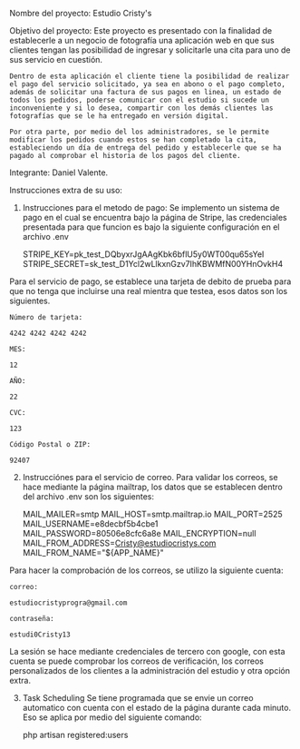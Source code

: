 Nombre del proyecto:
    Estudio Cristy's

Objetivo del proyecto:
    Este proyecto es presentado con la finalidad de establecerle a un negocio de fotografía una aplicación web en que sus clientes tengan las posibilidad de ingresar y solicitarle una cita para uno de sus servicio en cuestión.

    Dentro de esta aplicación el cliente tiene la posibilidad de realizar el pago del servicio solicitado, ya sea en abono o el pago completo, además de solicitar una factura de sus pagos en linea, un estado de todos los pedidos, poderse comunicar con el estudio si sucede un inconveniente y si lo desea, compartir con los demás clientes las fotografías que se le ha entregado en versión digital.

    Por otra parte, por medio del los administradores, se le permite modificar los pedidos cuando estos se han completado la cita, estableciendo un día de entrega del pedido y establecerle que se ha pagado al comprobar el historia de los pagos del cliente.

Integrante:
    Daniel Valente.

Instrucciones extra de su uso:
1) Instrucciones para el metodo de pago:
    Se implemento un sistema de pago en el cual se encuentra bajo la página de Stripe, las credenciales presentada para que funcion es bajo la siguiente configuración en el archivo .env

    
    STRIPE_KEY=pk_test_DQbyxrJgAAgKbk6bflU5y0WT00qu65sYeI
    STRIPE_SECRET=sk_test_D1Ycl2wLlkxnGzv7IhKBWMfN00YHnOvkH4

Para el servicio de pago, se establece una tarjeta de debito de prueba para que no tenga que incluirse una real mientra que testea, esos datos son los siguientes.
    
    Número de tarjeta:

    4242 4242 4242 4242

    MES:

    12

    AÑO:

    22

    CVC:

    123

    Código Postal o ZIP:

    92407

2) Instrucciónes para el servicio de correo.
    Para validar los correos, se hace mediante la página mailtrap, los datos que se establecen dentro del archivo .env son los siguientes:
    
    MAIL_MAILER=smtp
    MAIL_HOST=smtp.mailtrap.io
    MAIL_PORT=2525
    MAIL_USERNAME=e8decbf5b4cbe1
    MAIL_PASSWORD=80506e8cfc6a8e
    MAIL_ENCRYPTION=null
    MAIL_FROM_ADDRESS=Cristy@estudiocristys.com
    MAIL_FROM_NAME="${APP_NAME}"

Para hacer la comprobación de los correos, se utilizo la siguiente cuenta:

    correo:
    
    estudiocristyprogra@gmail.com

    contraseña:

    estudi0Cristy13

La sesión se hace mediante credenciales de tercero con google, con esta cuenta se puede comprobar los correos de verificación, los correos personalizados de los clientes a la administración del estudio y otra opción extra.

3) Task Scheduling
    Se tiene programada que se envie un correo automatico con cuenta con el estado de la página durante cada minuto. Eso se aplica por medio del siguiente comando:

    php artisan registered:users
